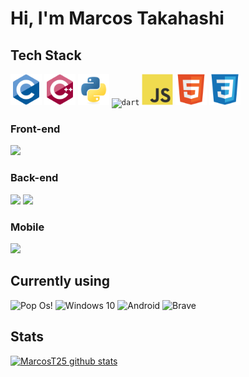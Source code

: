# Hi, I'm Marcos Takahashi

## Tech Stack
<div style="display: inline_block">
  <code><img height="50" src="https://raw.githubusercontent.com/devicons/devicon/master/icons/c/c-original.svg" alt="c"></code>
  <code><img height="50" src="https://raw.githubusercontent.com/devicons/devicon/master/icons/cplusplus/cplusplus-original.svg" alt="cpp"></code>
  <code><img height="50" src="https://raw.githubusercontent.com/devicons/devicon/master/icons/python/python-original.svg" alt="python"></code>
  <code><img height="50" src="https://cdn.jsdelivr.net/gh/devicons/devicon/icons/dart/dart-original.svg" alt="dart"></code>
  <code><img height="50" src="https://raw.githubusercontent.com/devicons/devicon/master/icons/javascript/javascript-original.svg" alt="Js"></code>
  <code><img height="50" src="https://raw.githubusercontent.com/devicons/devicon/master/icons/html5/html5-original.svg" alt="HTML"></code>
  <code><img height="50" src="https://raw.githubusercontent.com/devicons/devicon/master/icons/css3/css3-original.svg" alt="CSS"></code>
</div>

### Front-end
<code><img height="50" src="https://cdn.jsdelivr.net/gh/devicons/devicon/icons/react/react-original.svg"></code>

### Back-end
<div style="display: inline_block">
<code><img height="50" src="https://cdn.jsdelivr.net/gh/devicons/devicon/icons/flask/flask-original.svg"></code>
<code><img height="50" src="https://cdn.jsdelivr.net/gh/devicons/devicon/icons/nodejs/nodejs-original.svg"></code>
</div>

### Mobile
<div style="display: inline_block">
<code><img height="50" src="https://cdn.jsdelivr.net/gh/devicons/devicon/icons/flutter/flutter-original.svg"></code>
</div>

## Currently using
![Pop Os!](https://img.shields.io/badge/Pop!_OS-48B9C7?style=for-the-badge&logo=Pop!_OS&logoColor=white)
![Windows 10](https://img.shields.io/badge/Windows-0078D6?style=for-the-badge&logo=windows&logoColor=white)
![Android](https://img.shields.io/badge/Android-3DDC84?style=for-the-badge&logo=android&logoColor=white)
 ![Brave](https://img.shields.io/badge/Brave-FB542B?style=for-the-badge&logo=Brave&logoColor=white)

## Stats
[![MarcosT25 github stats](https://github-readme-stats.vercel.app/api?username=MarcosT25&show_icons=true&theme=aura)](https://github.com/MarcosT25)